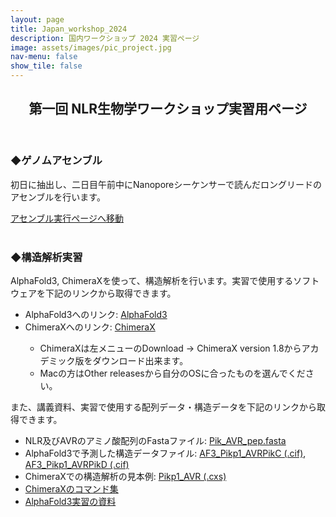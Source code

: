 ```yaml
---
layout: page
title: Japan_workshop_2024
description: 国内ワークショップ 2024 実習ページ
image: assets/images/pic_project.jpg
nav-menu: false
show_tile: false
---
```


<!-- Main -->
<div id="main" class="alt">

<!-- One -->
<section id="one">
	<div class="inner">
		<header class="major">
			<h2>第一回 NLR生物学ワークショップ実習用ページ</h2>
		</header>
		<!-- Content -->
		<h3 id="content">◆ゲノムアセンブル</h3>
		<p>初日に抽出し、二日目午前中にNanoporeシーケンサーで読んだロングリードのアセンブルを行います。</p>
		<a href="https://colab.research.google.com/github/slt666666/NLR_biology_workshop_2024/blob/master/analysis/Genome_assemble.ipynb">アセンブル実行ページへ移動</a>
		<br>
		<br>
		<h3 id="content">◆構造解析実習</h3>
		<p>AlphaFold3, ChimeraXを使って、構造解析を行います。実習で使用するソフトウェアを下記のリンクから取得できます。</p>
		<ul>
			<li>AlphaFold3へのリンク: <a href="https://alphafoldserver.com/about">AlphaFold3</a></li>
			<li>ChimeraXへのリンク: <a href="https://www.cgl.ucsf.edu/chimerax/">ChimeraX</a></li>
			<ul>
				<li>ChimeraXは左メニューのDownload → ChimeraX version 1.8からアカデミック版をダウンロード出来ます。</li>
				<li>Macの方はOther releasesから自分のOSに合ったものを選んでください。</li>
			</ul>
		</ul>
		<p>また、講義資料、実習で使用する配列データ・構造データを下記のリンクから取得できます。</p>
		<ul>
			<li>NLR及びAVRのアミノ酸配列のFastaファイル: <a href="https://raw.githubusercontent.com/CropEvol/lecture/master/data/Pik_AVR_pep.fasta">Pik_AVR_pep.fasta</a></li>
			<li>AlphaFold3で予測した構造データファイル: <a href="https://raw.githubusercontent.com/CropEvol/lecture/master/data/AF3_Pikp1_AVRPikC.cif">AF3_Pikp1_AVRPikC (.cif)</a>, <a href="https://raw.githubusercontent.com/CropEvol/lecture/master/data/AF3_Pikp1_AVRPikD.cif">AF3_Pikp1_AVRPikD (.cif)</a></li>
			<li>ChimeraXでの構造解析の見本例: <a href="https://raw.githubusercontent.com/CropEvol/lecture/master/data/Pikp1_AVR.cxs">Pikp1_AVR (.cxs)</a></li>
			<li><a href="https://raw.githubusercontent.com/CropEvol/lecture/master/data/241128_ChimeraXコマンド.pdf">ChimeraXのコマンド集</a></li>
			<li><a href="https://raw.githubusercontent.com/CropEvol/lecture/master/data/241128_実習資料.pdf">AlphaFold3実習の資料</a></li>
		</ul>
	</div>
</section>
</div>
